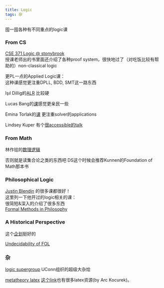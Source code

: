 ```yaml
---
title: Logic
tags: 杂
---
```


囤一囤各种有不同重点的logic课

<!--more-->

### From CS
[CSE 371 Logic @ stonybrook](https://www3.cs.stonybrook.edu/~cse371/)  
授课老师出的书里面还介绍了各种proof system，很快地过了（对吃饭比较有帮助的）non-classical logic

更PL一点的Applied Logic课：  
这种课感觉更注重DPLL, BDD, SMT这一路东西

Işıl Dillig的[ALR](https://www.cs.utexas.edu/~isil/cs389L/) 比较硬

Lucas Bang的[课](https://www.cs.hmc.edu/~bang/cs181u/lectures.html)感觉更亲民一些

Emina Torlak的[课](https://courses.cs.washington.edu/courses/cse507/21au/index.html) 更注重solver的applications

Lindsey Kuper 有个[很accessible的talk](https://youtu.be/6K6HFl7UhQk?si=kanaOd6msvTNzBp0)

### From Math

林作铨的[数理逻辑](https://www.math.pku.edu.cn/teachers/linzq/teaching/ml/ml.html)

否则就是读集合论之类的东西吧 DS这个时候会推荐Kunnen的Foundation of Math那本书

### Philosophical Logic

[Justin Blendin](https://www.jbledin.com/) 的很多课都很好！  
这里列一下他开过的logic相关的课：  
很简短&深入的介绍了很多东西  
[Formal Methods in Philosophy](https://www.jbledin.com/_files/ugd/d7547d_5c8ab2ae955b4a798d45b181ef315e44.pdf)

### A Historical Perspective

这个[企划](https://www.maa.org/press/periodicals/convergence/primary-historical-sources-in-the-classroom-discrete-mathematics-and-computer-science)挺好的

[Undecidability of FOL](https://www.cs.nmsu.edu/historical-projects/Projects/FoLundecidability.pdf)

### 杂

[logic supergroup](https://sites.google.com/view/logicsupergroup/the-logic-supergroup?authuser=0) UConn组织的超级大杂烩

[metatheory latex](http://www.homepages.ucl.ac.uk/~uctytbu/OERs.html) [这个link](http://www.actual.world/latex/)也有很多latex资源(by Arc Kocurek)。

